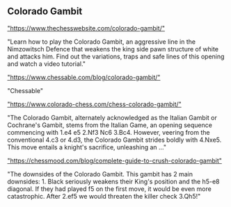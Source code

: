 <h2>Colorado Gambit</h2>
<p><a href="https://www.thechesswebsite.com/colorado-gambit/">"https://www.thechesswebsite.com/colorado-gambit/"</a></p>

<p>"Learn how to play the Colorado Gambit, an aggressive line in the Nimzowitsch Defence that weakens the king side pawn structure of white and attacks him. Find out the variations, traps and safe lines of this opening and watch a video tutorial." </p>

<p><a href="https://www.chessable.com/blog/colorado-gambit/">"https://www.chessable.com/blog/colorado-gambit/"</a></p>

<p>"Chessable" </p>

<p><a href="https://www.colorado-chess.com/chess-colorado-gambit/">"https://www.colorado-chess.com/chess-colorado-gambit/"</a></p>

<p>"The Colorado Gambit, alternately acknowledged as the Italian Gambit or Cochrane's Gambit, stems from the Italian Game, an opening sequence commencing with 1.e4 e5 2.Nf3 Nc6 3.Bc4. However, veering from the conventional 4.c3 or 4.d3, the Colorado Gambit strides boldly with 4.Nxe5. This move entails a knight's sacrifice, unleashing an ..." </p>

<p><a href="https://chessmood.com/blog/complete-guide-to-crush-colorado-gambit">"https://chessmood.com/blog/complete-guide-to-crush-colorado-gambit"</a></p>

<p>"The downsides of the Colorado Gambit. This gambit has 2 main downsides: 1. Black seriously weakens their King's position and the h5-e8 diagonal. If they had played f5 on the first move, it would be even more catastrophic. After 2.ef5 we would threaten the killer check 3.Qh5!" </p>

